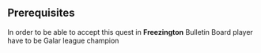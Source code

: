 ## Prerequisites

In order to be able to accept this quest in **Freezington** Bulletin Board player have to be Galar league champion
